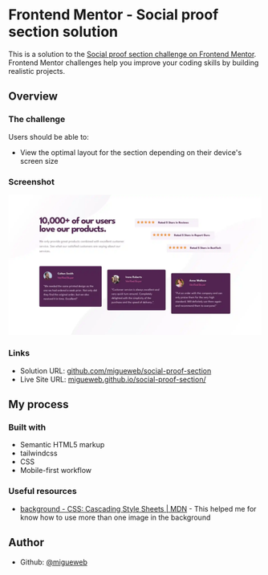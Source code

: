 # Frontend Mentor - Social proof section solution

This is a solution to the [Social proof section challenge on Frontend Mentor](https://www.frontendmentor.io/challenges/social-proof-section-6e0qTv_bA). Frontend Mentor challenges help you improve your coding skills by building realistic projects. 


## Overview

### The challenge

Users should be able to:

- View the optimal layout for the section depending on their device's screen size

### Screenshot

![screenshot](./screenshot.webp)


### Links

- Solution URL: [github.com/migueweb/social-proof-section](https://github.com/migueweb/social-proof-section)
- Live Site URL: [migueweb.github.io/social-proof-section/](https://migueweb.github.io/social-proof-section/)

## My process

### Built with

- Semantic HTML5 markup
- tailwindcss
- CSS
- Mobile-first workflow

### Useful resources

- [background - CSS: Cascading Style Sheets | MDN](https://developer.mozilla.org/en-US/docs/Web/CSS/background) - This helped me for know how to use more than one image in the background 


## Author

- Github: [@migueweb](https://github.com/migueweb)